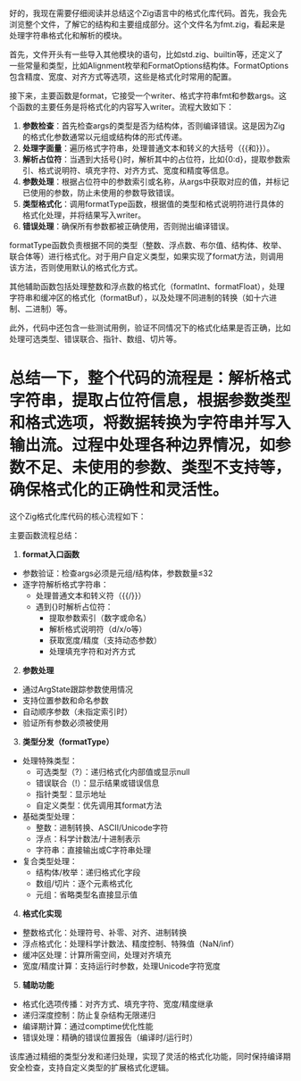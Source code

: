 好的，我现在需要仔细阅读并总结这个Zig语言中的格式化库代码。首先，我会先浏览整个文件，了解它的结构和主要组成部分。这个文件名为fmt.zig，看起来是处理字符串格式化和解析的模块。

首先，文件开头有一些导入其他模块的语句，比如std.zig、builtin等，还定义了一些常量和类型，比如Alignment枚举和FormatOptions结构体。FormatOptions包含精度、宽度、对齐方式等选项，这些是格式化时常用的配置。

接下来，主要函数是format，它接受一个writer、格式字符串fmt和参数args。这个函数的主要任务是将格式化的内容写入writer。流程大致如下：

1. **参数检查**：首先检查args的类型是否为结构体，否则编译错误。这是因为Zig的格式化参数通常以元组或结构体的形式传递。
2. **处理字面量**：遍历格式字符串，处理普通文本和转义的大括号（{{和}}）。
3. **解析占位符**：当遇到大括号{}时，解析其中的占位符，比如{0:d}，提取参数索引、格式说明符、填充字符、对齐方式、宽度和精度等信息。
4. **参数处理**：根据占位符中的参数索引或名称，从args中获取对应的值，并标记已使用的参数，防止未使用的参数导致错误。
5. **类型格式化**：调用formatType函数，根据值的类型和格式说明符进行具体的格式化处理，并将结果写入writer。
6. **错误处理**：确保所有参数都被正确使用，否则抛出编译错误。

formatType函数负责根据不同的类型（整数、浮点数、布尔值、结构体、枚举、联合体等）进行格式化。对于用户自定义类型，如果实现了format方法，则调用该方法，否则使用默认的格式化方式。

其他辅助函数包括处理整数和浮点数的格式化（formatInt、formatFloat），处理字符串和缓冲区的格式化（formatBuf），以及处理不同进制的转换（如十六进制、二进制）等。

此外，代码中还包含一些测试用例，验证不同情况下的格式化结果是否正确，比如处理可选类型、错误联合、指针、数组、切片等。

总结一下，整个代码的流程是：解析格式字符串，提取占位符信息，根据参数类型和格式选项，将数据转换为字符串并写入输出流。过程中处理各种边界情况，如参数不足、未使用的参数、类型不支持等，确保格式化的正确性和灵活性。
================================================
这个Zig格式化库代码的核心流程如下：

主要函数流程总结：

1. **format入口函数**
- 参数验证：检查args必须是元组/结构体，参数数量≤32
- 逐字符解析格式字符串：
  - 处理普通文本和转义符（{{/}}）
  - 遇到{}时解析占位符：
    * 提取参数索引（数字或命名）
    * 解析格式说明符（d/x/o等）
    * 获取宽度/精度（支持动态参数）
    * 处理填充字符和对齐方式

2. **参数处理**
- 通过ArgState跟踪参数使用情况
- 支持位置参数和命名参数
- 自动顺序参数（未指定索引时）
- 验证所有参数必须被使用

3. **类型分发（formatType）**
- 处理特殊类型：
  - 可选类型（?）：递归格式化内部值或显示null
  - 错误联合（!）：显示结果或错误信息
  - 指针类型：显示地址
  - 自定义类型：优先调用其format方法
- 基础类型处理：
  - 整数：进制转换、ASCII/Unicode字符
  - 浮点：科学计数法/十进制表示
  - 字符串：直接输出或C字符串处理
- 复合类型处理：
  - 结构体/枚举：递归格式化字段
  - 数组/切片：逐个元素格式化
  - 元组：省略类型名直接显示值

4. **格式化实现**
- 整数格式化：处理符号、补零、对齐、进制转换
- 浮点格式化：处理科学计数法、精度控制、特殊值（NaN/inf）
- 缓冲区处理：计算所需空间，处理对齐填充
- 宽度/精度计算：支持运行时参数，处理Unicode字符宽度

5. **辅助功能**
- 格式化选项传播：对齐方式、填充字符、宽度/精度继承
- 递归深度控制：防止复杂结构无限递归
- 编译期计算：通过comptime优化性能
- 错误处理：精确的错误位置报告（编译时/运行时）

该库通过精细的类型分发和递归处理，实现了灵活的格式化功能，同时保持编译期安全检查，支持自定义类型的扩展格式化逻辑。